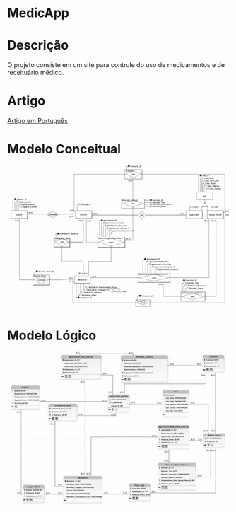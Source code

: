 # MedicApp

# Descrição
<p>
  O projeto consiste em um site para controle do uso de medicamentos e de receituário médico.
</p>

# Artigo

<a rel="stylesheet" href="./Artigo/Medicapp_Artigo_Pt.pdf" target="_blank"> Artigo em Português </a>

<h1>Modelo Conceitual</h1>
<img src="./Modelos/img/modelo_Conceitual_img.png"><img>

<h1>Modelo Lógico</h1>
<img src="./Modelos/img/modelo_Logico_img.png"><img>
